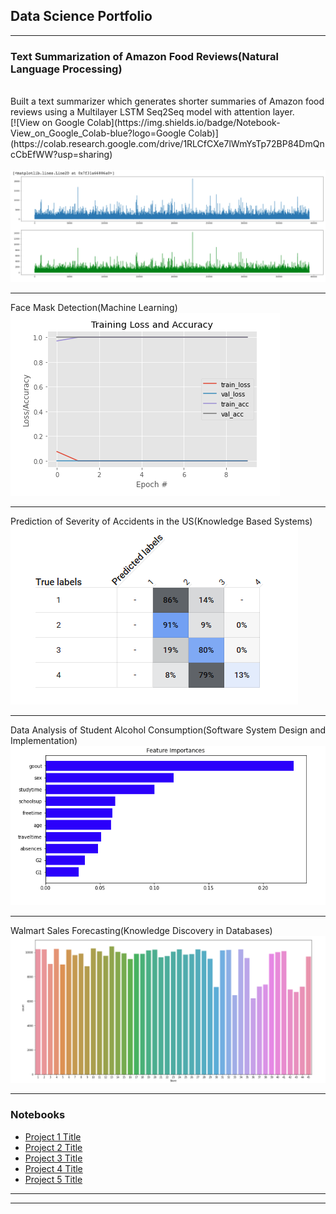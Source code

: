 ## Data Science Portfolio

---
### Text Summarization of Amazon Food Reviews(Natural Language Processing)
<br>
Built a text summarizer which generates shorter summaries of Amazon food reviews using a Multilayer LSTM Seq2Seq model with attention layer.
<br>
[![View on Google Colab](https://img.shields.io/badge/Notebook-View_on_Google_Colab-blue?logo=Google Colab)](https://colab.research.google.com/drive/1RLCfCXe7lWmYsTp72BP84DmQncCbEfWW?usp=sharing)
<br><br>
<img src = "images/Image1.png">

---
Face Mask Detection(Machine Learning)
<img src="images/Image2.png"/>

---
Prediction of Severity of Accidents in the US(Knowledge Based Systems)
<img src="images/Image3.png"/>

---
Data Analysis of Student Alcohol Consumption(Software System Design and Implementation)
<img src="images/Image4.png"/>

---
Walmart Sales Forecasting(Knowledge Discovery in Databases)
<img src="images/Image5.png"/>

---

### Notebooks

- [Project 1 Title](http://example.com/)
- [Project 2 Title](http://example.com/)
- [Project 3 Title](http://example.com/)
- [Project 4 Title](http://example.com/)
- [Project 5 Title](http://example.com/)

---




---
<!-- Remove above link if you don't want to attibute -->
